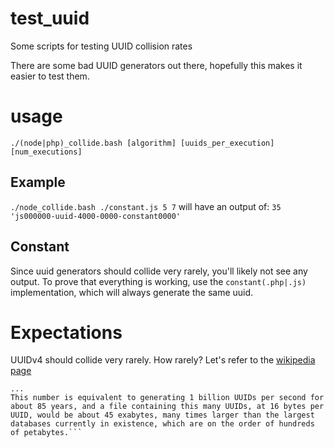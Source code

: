 # test_uuid
Some scripts for testing UUID collision rates

There are some bad UUID generators out there, hopefully this makes it easier to test them.

# usage

```./(node|php)_collide.bash [algorithm] [uuids_per_execution] [num_executions]```

## Example

```./node_collide.bash ./constant.js 5 7```
will have an output of:
```35 'js000000-uuid-4000-0000-constant0000'```

## Constant

Since uuid generators should collide very rarely, you'll likely not see any output.
To prove that everything is working, use the `constant(.php|.js)` implementation, which will always generate the same uuid.

# Expectations

UUIDv4 should collide very rarely. How rarely?
Let's refer to the [wikipedia page](https://en.wikipedia.org/wiki/Universally_unique_identifier#Collisions)

```the number of random version 4 UUIDs which need to be generated in order to have a 50% probability of at least one collision is 2.71 quintillion
...
This number is equivalent to generating 1 billion UUIDs per second for about 85 years, and a file containing this many UUIDs, at 16 bytes per UUID, would be about 45 exabytes, many times larger than the largest databases currently in existence, which are on the order of hundreds of petabytes.```
